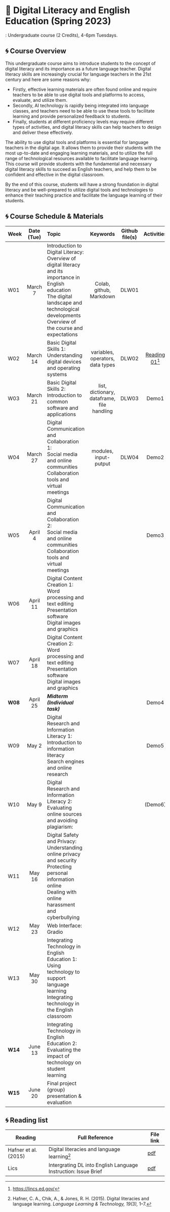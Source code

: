 # 🌱 Digital Literacy and English Education (Spring 2023)

: Undergraduate course (2 Credits), 4-6pm Tuesdays.

## 🌀 Course Overview

This undergraduate course aims to introduce students to the concept of digital literacy and its importance as a future language teacher. Digital literacy skills are increasingly crucial for language teachers in the 21st century and here are some reasons why:

- Firstly, effective learning materials are often found online and require teachers to be able to use digital tools and platforms to access, evaluate, and utilize them.  
- Secondly, AI technology is rapidly being integrated into language classes, and teachers need to be able to use these tools to facilitate learning and provide personalized feedback to students. 
- Finally, students at different proficiency levels may require different types of activities, and digital literacy skills can help teachers to design and deliver these effectively.

The ability to use digital tools and platforms is essential for language teachers in the digital age. It allows them to provide their students with the most up-to-date and engaging learning materials, and to utilize the full range of technological resources available to facilitate language learning. This course will provide students with the fundamental and necessary digital literacy skills to succeed as English teachers, and help them to be confident and effective in the digital classroom. 

By the end of this course, students will have a strong foundation in digital literacy and be well-prepared to utilize digital tools and technologies to enhance their teaching practice and facilitate the language learning of their students.

## 🌀 Course Schedule & Materials

|Week|Date (Tue)|Topic| Keywords | Github file(s)|Activities|
|--|:--:|:--|:--:|:--:|:--:|
|W01|March 7 | Introduction to Digital Literacy: Overview of digital literacy and its importance in English education <br> The digital landscape and technological developments <br> Overview of the course and expectations |Colab, github, Markdown | DLW01| |  
|W02|March 14|Basic Digital Skills 1: Understanding digital devices and operating systems|variables, operators, data types| DLW02|[Reading 01](https://www.researchgate.net/publication/285926202_Digital_literacies_and_language_learning)[^1]|
|W03|March 21|Basic Digital Skills 2: Introduction to common software and applications|list, dictionary, dataframe, file handling|DLW03|Demo1|
|W04|March 27|Digital Communication and Collaboration 1: <br> Social media and online communities <Br> Collaboration tools and virtual meetings|modules, input-putput|DLW04|Demo2|
|W05|April 4|Digital Communication and Collaboration 2: <br> Social media and online communities <br> Collaboration tools and virtual meetings |||Demo3|
|W06|April 11|Digital Content Creation 1: <br> Word processing and text editing <br> Presentation software <br> Digital images and graphics|||
|W07|April 18|Digital Content Creation 2: Word processing and text editing <br> Presentation software <br> Digital images and graphics||||
|**W08**|April 25|**_Midterm (Individual task)_**|||Demo4|
|W09|May 2|Digital Research and Information Literacy 1: <br> Introduction to information literacy <br> Search engines and online research |||Demo5|
|W10|May 9|Digital Research and Information Literacy 2: <br> Evaluating online sources and avoiding plagiarism: <br>|||(Demo6)|
|W11|May 16|Digital Safety and Privacy: <br> Understanding online privacy and security <br> Protecting personal information online <br> Dealing with online harassment and cyberbullying||||
|W12|May 23|Web Interface: Gradio||||
|W13|May 30|Integrating Technology in English Education 1: <br> Using technology to support language learning <br> Integrating technology in the English classroom||||
|**W14**|June 13|Integrating Technology in English Education 2: <br> Evaluating the impact of technology on student learning||||
|**W15**|June 20|Final project (group) presentation & evaluation||||

## 🌀 Reading list

|Reading|Full Reference|File link|
|--|--|--|
|Hafner et al. (2015)|Digital literacies and language learning[^2] |[pdf](https://www.researchgate.net/publication/285926202_Digital_literacies_and_language_learning)|
|Lics|Intergrating DL into English Language Instruction: Issue Brief|[pdf](https://lincs.ed.gov/sites/default/files/ELL_Digital_Literacy_508.pdf)|  

[^1]: https://lincs.ed.gov/
[^2]: Hafner, C. A., Chik, A., & Jones, R. H. (2015). Digital literacies and language learning. _Language Learning & Technology, 19(3),_ 1–7.
